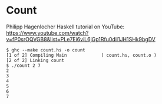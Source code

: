 # Count

Philipp Hagenlocher Haskell tutorial on YouTube: https://www.youtube.com/watch?v=fP0srOQVGB8&list=PLe7Ei6viL6jGp1Rfu0dil1JH1SHk9bgDV

```console
$ ghc --make count.hs -o count
[1 of 2] Compiling Main             ( count.hs, count.o )
[2 of 2] Linking count
$ ./count 2 7
2
3
4
5
6
7
```

